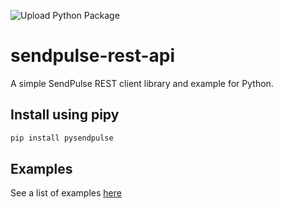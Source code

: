 ![Upload Python Package](https://github.com/sendpulse/sendpulse-rest-api-python/workflows/Upload%20Python%20Package/badge.svg?event=release)

# sendpulse-rest-api

A simple SendPulse REST client library and example for Python.

## Install using pipy

```sh
pip install pysendpulse
```

## Examples

See a list of examples [here](https://github.com/sendpulse/sendpulse-rest-api-python/blob/master/pysendpulse/examples/sendpulse-rest-api-example.py)
